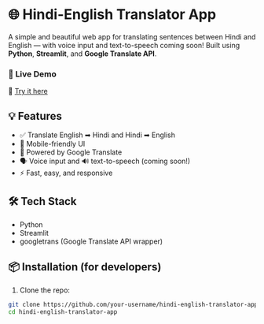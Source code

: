 # 🌐 Hindi-English Translator App

A simple and beautiful web app for translating sentences between Hindi and English — with voice input and text-to-speech coming soon! Built using **Python**, **Streamlit**, and **Google Translate API**.

### 🚀 Live Demo
🔗 [Try it here](https://huggingface.co/spaces/your-username/hindi-english-translator)


## 💡 Features

- ✅ Translate English ➡ Hindi and Hindi ➡ English
- 📱 Mobile-friendly UI
- 🧠 Powered by Google Translate
- 🗣️ Voice input and 🔊 text-to-speech (coming soon!)
- ⚡ Fast, easy, and responsive


## 🛠️ Tech Stack

- Python
- Streamlit
- googletrans (Google Translate API wrapper)


## 📦 Installation (for developers)

1. Clone the repo:

```bash
git clone https://github.com/your-username/hindi-english-translator-app.git
cd hindi-english-translator-app

